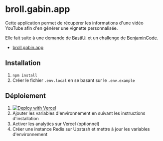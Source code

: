 # broll.gabin.app

Cette application permet de récupérer les informations d'une vidéo YouTube afin d'en générer une vignette personnalisée.

Elle fait suite à une demande de [BastiUi](https://x.com/BastiUi/status/1779866139880755295) et un challenge de [BenjaminCode](https://x.com/benjamincode/status/1779876164296937928).

- [broll.gabin.app](https://broll.gabin.app)

## Installation

1. `npm install`
2. Créer le fichier `.env.local` en se basant sur le `.env.example`

## Déploiement

1. [![Deploy with Vercel](https://vercel.com/button)](https://vercel.com/new/clone?repository-url=https%3A%2F%2Fgithub.com%2Fzhouzi%2Fbroll&env=YOUTUBE_API_KEY)
2. Ajouter les variables d'environnement en suivant les instructions d'installation
3. Activer les analytics sur Vercel (optionnel)
4. Créer une instance Redis sur Upstash et mettre à jour les variables d'environnement
